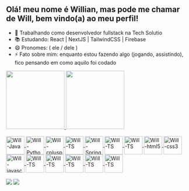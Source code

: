## Olá! meu nome é Willian, mas pode me chamar de Will, bem vindo(a) ao meu perfil!

- 🔭 Trabalhando como desenvolvedor fullstack na Tech Solutio
- 📚 Estudando: React | NextJS | TailwindCSS | Firebase
- 😄 Pronomes: ( ele / dele )
- ⚡ Fato sobre mim: enquanto estou fazendo algo (jogando, assistindo), fico pensando em como aquilo foi codado

 <div>
  <a href="https://github.com/WillianX47">
  <img height="160em" src="https://github-readme-stats.vercel.app/api?username=WillianX47&show_icons=true&theme=tokyonight&include_all_commits=true&count_private=true"/>
  <img height="160em" src="https://github-readme-stats.vercel.app/api/top-langs/?username=WillianX47&layout=compact&langs_count=7&theme=tokyonight"/>
</div>
  <div style="display: inline_block"> <br>
  <img align="center" alt="Will-Java"height="50" width="50" src="https://cdn.jsdelivr.net/gh/devicons/devicon/icons/java/java-original-wordmark.svg" />
  <img align="center" alt="Will-Python"height="50" width="50" src="https://cdn.jsdelivr.net/gh/devicons/devicon/icons/python/python-original-wordmark.svg" />
  <img align="center" alt="Will-cplusplus"height="50" width="50" src="https://cdn.jsdelivr.net/gh/devicons/devicon/icons/cplusplus/cplusplus-original.svg" />
  <img align="center" alt="Will-TS"height="50" width="50" src="https://cdn.jsdelivr.net/gh/devicons/devicon/icons/mysql/mysql-original-wordmark.svg" />
  <img align="center" alt="Will-SpringBoot"height="50" width="50" src="https://cdn.jsdelivr.net/gh/devicons/devicon/icons/spring/spring-original.svg" />
  <img align="center" alt="Will-TS"height="50" width="50" src="https://cdn.jsdelivr.net/gh/devicons/devicon/icons/vuejs/vuejs-original-wordmark.svg" />
  <img align="center" alt="Will-TS"height="50" width="50" src="https://cdn.jsdelivr.net/gh/devicons/devicon/icons/jquery/jquery-plain-wordmark.svg" />
  <img align="center" alt="Will-html5"height="50" width="50" src="https://cdn.jsdelivr.net/gh/devicons/devicon/icons/html5/html5-original.svg" />
  <img align="center" alt="Will-css3"height="50" width="50" src="https://cdn.jsdelivr.net/gh/devicons/devicon/icons/css3/css3-original.svg" />
  <img align="center" alt="Will-javascript"height="50" width="50" src="https://cdn.jsdelivr.net/gh/devicons/devicon/icons/javascript/javascript-original.svg" />
  <img align="center" alt="Will-TS"height="50" width="50" src="https://cdn.jsdelivr.net/gh/devicons/devicon/icons/typescript/typescript-original.svg" />
  <img align="center" alt="Will-TS"height="50" width="50" src="https://cdn.jsdelivr.net/gh/devicons/devicon/icons/angularjs/angularjs-plain.svg" />
  <img align="center" alt="Will-TS"height="50" width="50" src="https://cdn.jsdelivr.net/gh/devicons/devicon/icons/react/react-original.svg" />
  <img align="center" alt="Will-TS"height="50" width="50" src="https://cdn.jsdelivr.net/gh/devicons/devicon/icons/firebase/firebase-plain-wordmark.svg" />
  <img align="center" alt="Will-TS"height="50" width="50" src="https://cdn.jsdelivr.net/gh/devicons/devicon/icons/bootstrap/bootstrap-plain.svg" />
</div>
  
<div> 
  <br>
  <a href = "mailto:willianx47@gmail.com"><img src="https://img.shields.io/badge/Gmail-D14836?style=for-the-badge&logo=gmail&logoColor=white" target="_blank"></a>
  <a href="https://www.linkedin.com/in/souzawill/" target="_blank"><img src="https://img.shields.io/badge/LinkedIn-0077B5?style=for-the-badge&logo=linkedin&logoColor=white" target="_blank"></a> 
</div>
